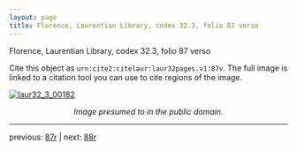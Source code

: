 ```yaml
---
layout: page
title: Florence, Laurentian Library, codex 32.3, folio 87 verso
---
```


Florence, Laurentian Library, codex 32.3, folio 87 verso

Cite this object as `urn:cite2:citelaur:laur32pages.v1:87v`.  The full image is linked to a citation tool you can use to cite regions of the image.

[![laur32_3_00182](http://www.homermultitext.org/iipsrv?IIIF=/project/homer/pyramidal/deepzoom/citelaur/laur32imgs/v1/laur32_3_00182.tif/full/800,/0/default.jpg)](http://www.homermultitext.org/ict2/?urn=urn:cite2:citelaur:laur32imgs.v1:laur32_3_00182) 

<p style="text-align: center; font-style: italic;">Image presumed to in the public domain.</p>

---

previous: [87r](../87r/) | next: [88r](../88r/)